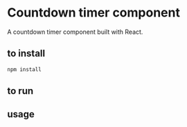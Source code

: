 # Countdown timer component

A countdown timer component built with React.

## to install

```cmd
npm install
```

## to run

## usage
